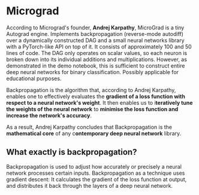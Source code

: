 # Micrograd
According to Micrograd's founder, **Andrej Karpathy**, MicroGrad is a tiny Autograd engine. Implements backpropagation (reverse-mode autodiff) over a dynamically constructed DAG and a small neural networks library with a PyTorch-like API on top of it. It consists of approximately 100 and 50 lines of code. The DAG only operates on scalar values, so each neuron is broken down into its individual additions and multiplications. However, as demonstrated in the demo notebook, this is sufficient to construct entire deep neural networks for binary classification. Possibly applicable for educational purposes.



Backpropagation is the algorithm that, according to Andrej Karpathy, enables one to effectively evaluates the **gradient of a loss function with respect to a neural network's weight**. It then enables us to i**teratively tune the weights of the neural network** to **minimise the loss function and increase the network's accuracy**.

As a result, Andrej Karpathy concludes that Backpropagation is the **mathematical core** of any c**ontemporary deep neural network** library.


## What exactly is backpropagation?

Backpropagation is used to adjust how accurately or precisely a neural network processes certain inputs. Backpropagation as a technique uses gradient descent: It calculates the gradient of the loss function at output, and distributes it back through the layers of a deep neural network.

